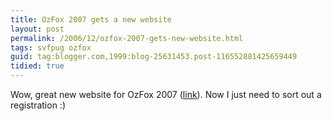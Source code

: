 ```yaml
---
title: OzFox 2007 gets a new website
layout: post
permalink: /2006/12/ozfox-2007-gets-new-website.html
tags: svfpug ozfox
guid: tag:blogger.com,1999:blog-25631453.post-116552881425659449
tidied: true
---
```


Wow, great new website for OzFox 2007 ([link](http://www.ozfox.com.au/default.htm)).
Now I just need to sort out a registration :)
